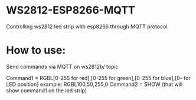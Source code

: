 # WS2812-ESP8266-MQTT
Controlling ws2812 led strip with esp8266 through MQTT protocol

# How to use:

Send commands via MQTT on ws2812b/ topic

Command1 = RGBL[0-255 for red],[0-255 for green],[0-255 for blue],[0- for LED position]   example: RGBL100,50,255,0
Command2 = SHOW (that will show command1 on the led strip)
